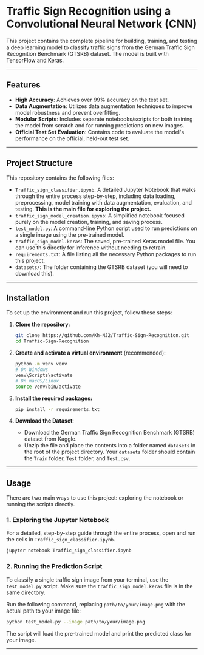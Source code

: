 # Traffic Sign Recognition using a Convolutional Neural Network (CNN)

This project contains the complete pipeline for building, training, and testing a deep learning model to classify traffic signs from the German Traffic Sign Recognition Benchmark (GTSRB) dataset. The model is built with TensorFlow and Keras.

---

## Features

* **High Accuracy**: Achieves over 99% accuracy on the test set.
* **Data Augmentation**: Utilizes data augmentation techniques to improve model robustness and prevent overfitting.
* **Modular Scripts**: Includes separate notebooks/scripts for both training the model from scratch and for running predictions on new images.
* **Official Test Set Evaluation**: Contains code to evaluate the model's performance on the official, held-out test set.

---

## Project Structure

This repository contains the following files:

* `Traffic_sign_classifier.ipynb`: A detailed Jupyter Notebook that walks through the entire process step-by-step, including data loading, preprocessing, model training with data augmentation, evaluation, and testing. **This is the main file for exploring the project.**
* `traffic_sign_model_creation.ipynb`: A simplified notebook focused purely on the model creation, training, and saving process.
* `test_model.py`: A command-line Python script used to run predictions on a single image using the pre-trained model.
* `traffic_sign_model.keras`: The saved, pre-trained Keras model file. You can use this directly for inference without needing to retrain.
* `requirements.txt`: A file listing all the necessary Python packages to run this project.
* `datasets/`: The folder containing the GTSRB dataset (you will need to download this).

---

## Installation

To set up the environment and run this project, follow these steps:

1.  **Clone the repository:**
    ```bash
    git clone https://github.com/Kh-NJ2/Traffic-Sign-Recognition.git
    cd Traffic-Sign-Recognition
    ```

2.  **Create and activate a virtual environment** (recommended):
    ```bash
    python -m venv venv
    # On Windows
    venv\Scripts\activate
    # On macOS/Linux
    source venv/bin/activate
    ```

3.  **Install the required packages:**
    ```bash
    pip install -r requirements.txt
    ```

4.  **Download the Dataset**:
    * Download the German Traffic Sign Recognition Benchmark (GTSRB) dataset from Kaggle.
    * Unzip the file and place the contents into a folder named `datasets` in the root of the project directory. Your `datasets` folder should contain the `Train` folder, `Test` folder, and `Test.csv`.

---

## Usage

There are two main ways to use this project: exploring the notebook or running the scripts directly.

### 1. Exploring the Jupyter Notebook

For a detailed, step-by-step guide through the entire process, open and run the cells in `Traffic_sign_classifier.ipynb`.

```bash
jupyter notebook Traffic_sign_classifier.ipynb
```

### 2. Running the Prediction Script

To classify a single traffic sign image from your terminal, use the `test_model.py` script. Make sure the `traffic_sign_model.keras` file is in the same directory.

Run the following command, replacing `path/to/your/image.png` with the actual path to your image file:

```bash
python test_model.py --image path/to/your/image.png
```

The script will load the pre-trained model and print the predicted class for your image.

---
